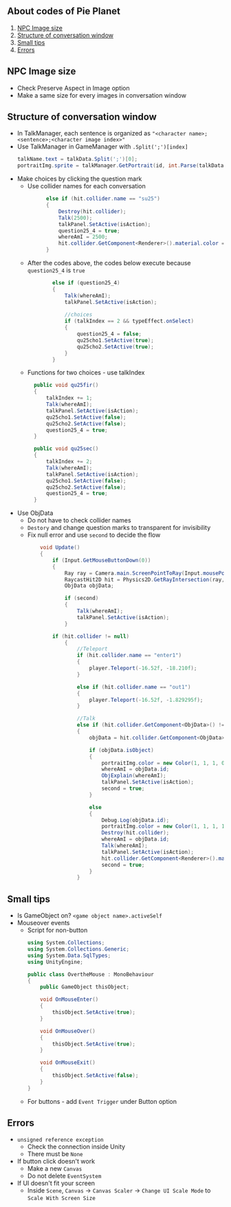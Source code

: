 ## About codes of Pie Planet

1. [NPC Image size](https://github.com/tula3and/pie_planet/blob/master/about-codes.md#npc-image-size)
2. [Structure of conversation window](https://github.com/tula3and/pie_planet/blob/master/about-codes.md#structure-of-conversation-window)
3. [Small tips](https://github.com/tula3and/pie_planet/blob/master/about-codes.md#small-tips)
4. [Errors](https://github.com/tula3and/pie_planet/blob/master/about-codes.md#errors)

## NPC Image size

- Check Preserve Aspect in Image option
- Make a same size for every images in conversation window

## Structure of conversation window

- In TalkManager, each sentence is organized as `"<character name>;<sentence>;<character image index>"`
- Use TalkManager in GameManager with `.Split(';')[index]`
  ```csharp
  talkName.text = talkData.Split(';')[0];
  portraitImg.sprite = talkManager.GetPortrait(id, int.Parse(talkData.Split(';')[2]));
  ```
- Make choices by clicking the question mark
  - Use collider names for each conversation
      ```csharp
            else if (hit.collider.name == "su25")
            {
                Destroy(hit.collider);
                Talk(2500);
                talkPanel.SetActive(isAction);
                question25_4 = true;
                whereAmI = 2500;
                hit.collider.GetComponent<Renderer>().material.color = new Color(1, 1, 1, 0);
            }
      ```
  - After the codes above, the codes below execute because `question25_4` is `true`
      ```csharp
              else if (question25_4)
              {
                  Talk(whereAmI);
                  talkPanel.SetActive(isAction);
                  
                  //choices
                  if (talkIndex == 2 && typeEffect.onSelect)
                  {
                      question25_4 = false;
                      qu25cho1.SetActive(true);
                      qu25cho2.SetActive(true);
                  }
              }
      ```
  - Functions for two choices - use talkIndex
      ```csharp
        public void qu25fir()
        {
            talkIndex += 1;
            Talk(whereAmI);
            talkPanel.SetActive(isAction);
            qu25cho1.SetActive(false);
            qu25cho2.SetActive(false);
            question25_4 = true;
        }

        public void qu25sec()
        {
            talkIndex += 2;
            Talk(whereAmI);
            talkPanel.SetActive(isAction);
            qu25cho1.SetActive(false);
            qu25cho2.SetActive(false);
            question25_4 = true;
        }
      ```
- Use ObjData
  - Do not have to check collider names
  - `Destory` and change question marks to transparent for invisibility
  - Fix null error and use `second` to decide the flow
    ```csharp
        void Update()
        {
            if (Input.GetMouseButtonDown(0))
            {
                Ray ray = Camera.main.ScreenPointToRay(Input.mousePosition);
                RaycastHit2D hit = Physics2D.GetRayIntersection(ray, Mathf.Infinity);
                ObjData objData;

                if (second)
                {
                    Talk(whereAmI);
                    talkPanel.SetActive(isAction);
                }

            if (hit.collider != null)
                {
                    //Teleport
                    if (hit.collider.name == "enter1")
                    {
                        player.Teleport(-16.52f, -18.210f);
                    }

                    else if (hit.collider.name == "out1")
                    {
                        player.Teleport(-16.52f, -1.829295f);
                    }

                    //Talk
                    else if (hit.collider.GetComponent<ObjData>() != null)
                    {
                        objData = hit.collider.GetComponent<ObjData>();

                        if (objData.isObject)
                        {
                            portraitImg.color = new Color(1, 1, 1, 0);
                            whereAmI = objData.id;
                            ObjExplain(whereAmI);
                            talkPanel.SetActive(isAction);
                            second = true;
                        }

                        else
                        {
                            Debug.Log(objData.id);
                            portraitImg.color = new Color(1, 1, 1, 1);
                            Destroy(hit.collider);
                            whereAmI = objData.id;
                            Talk(whereAmI);
                            talkPanel.SetActive(isAction);
                            hit.collider.GetComponent<Renderer>().material.color = new Color(1, 1, 1, 0);
                            second = true;
                        }
                    }
    ```

## Small tips

- Is GameObject on? `<game object name>.activeSelf`
- Mouseover events
  - Script for non-button
    ```csharp
    using System.Collections;
    using System.Collections.Generic;
    using System.Data.SqlTypes;
    using UnityEngine;

    public class OvertheMouse : MonoBehaviour
    {
        public GameObject thisObject;

        void OnMouseEnter()
        {
            thisObject.SetActive(true);
        }

        void OnMouseOver()
        {
            thisObject.SetActive(true);
        }

        void OnMouseExit()
        {
            thisObject.SetActive(false);
        }
    }
    ```
  - For buttons - add `Event Trigger` under Button option

## Errors

- `unsigned reference exception`
  - Check the connection inside Unity
  - There must be `None`
- If button click doesn't work
  - Make a new `Canvas`
  - Do not delete `EventSystem`
- If UI doesn't fit your screen
  - Inside `Scene`, `Canvas` → `Canvas Scaler` → `Change UI Scale Mode` to `Scale With Screen Size`
